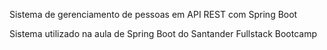 Sistema de gerenciamento de pessoas em API REST com Spring Boot

Sistema utilizado na aula de Spring Boot do Santander Fullstack Bootcamp
